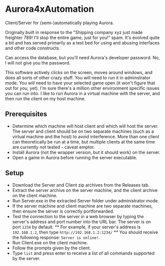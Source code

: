 # Aurora4xAutomation
Client/Server for (semi-)automatically playing Aurora.

Originally built in response to the "Shipping company xyz just made freighter 789! I'll stop the entire game, just for you!" spam. It's evolved quite a bit and has served primarily as a test bed for using and abusing interfaces and other code constructs.

Can access the database, but you'll need Aurora's developer password. No, I will not give you the password.

This software actively clicks on the screen, moves around windows, and does all sorts of other crazy stuff. You will need to run it in adminstrator mode. You will need to have your selected game open (it won't figure that out for you, yet). I'm sure there's a million other environment specific issues you can run into. I like to run Aurora in a virtual machine with the server, and then run the client on my host machine.

## Prerequisites
* Determine which machine will host client and which will host the server. The server and client should be on two separate machines (such as a virtual machine and the host) to avoid interference. More than one client can theoretically be run at a time, but multiple clients at the same time are currently not tested - caveat emptor.
* Install Aurora (not the wrapper version, but it should work) on the server.
* Open a game in Aurora before running the server executable.

## Setup
* Download the Server and Client zip archives from the Releases tab.
* Extract the server archive on the server machine, and the client archive on the client machine. 
* Run Server.exe in the extracted Server folder under administrator mode.
* If the server machine and client machine are two separate machines, then ensure the server is correctly portforwarded.
* Test the connection to the server in a web browser by typing the server's address and port number into the URL bar. The server is on port `1234` by default.
** For example, if your server's address is `192.168.1.2`, then type `http://192.168.1.2:1234/`
** You should receive the following response: `Server is online!`.
* Run Client.exe on the client machine.
* Follow the prompts given by the client.
* Type `list` and press enter to receive a list of all commands supported by the server.
